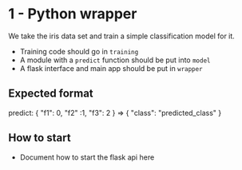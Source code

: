# 1 - Python wrapper

We take the iris data set and train a simple classification model for it.

* Training code should go in `training`
* A module with a `predict` function should be put into `model`
* A flask interface and main app should be put in `wrapper`

## Expected format

predict: { "f1": 0, "f2" :1, "f3": 2 } => { "class": "predicted_class" }

## How to start

* Document how to start the flask api here
